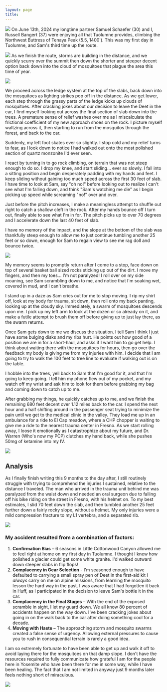 ```yaml
---
layout: page
title: 
---
```


![](/assets/pictures/IMG_20240615_211742.jpg)
On June 13th, 2024 my longtime partner Samuel Schaefer (30) and I, Russell Bangert (37) were enjoying all that Tuolumne provides, climbing the Northwest Buttress of Tenaya Peak (5.5, 1400'). This was my first day in Tuolumne, and Sam's third time up the route. 

![](/assets/pictures/IMG_20240613_212003.jpg)
As we finish the route, storms are building in the distance, and we quickly scurry over the summit then down the shorter and steeper decent option back down into the cloud of mosquitoes that plague the area this time of year. 

![](/assets/pictures/IMG_20240617_160923.jpg)

We proceed across the ledge system at the top of the slabs, back down into the mosquitoes as lighting strikes pop off in the distance. As we get lower, each step through the grassy parts of the ledge kicks up clouds of mosquitoes. After cracking jokes about our decision to leave the Deet in the car, I find myself looking out across the final section of slab down into the trees. A premature sense of relief washes over me as I miscalculate the frictional coefficient of my new approach shoes on the rock. I picture myself waltzing across it, then starting to run from the mosquitos through the forest, and back to the car. 

Suddenly, my left foot skates ever so slightly. I stop cold and my relief turns to fear, as I look down to notice I had walked out onto the most polished section of quartz monzonite I'd ever seen. 

I react by turning in to go rock climbing, on terrain that was not steep enough to do so. I drop my knee, and start sliding... ever so slowly. I fall into a sitting position and begin desperately padding with my hands and feet. I keep sliding without gaining too much speed across the first 30 feet of slab. I have time to look at Sam, say "oh no!" before looking out to realize I can't see what I'm falling down, and think "Sam's watching me die" as I begin picking up speed while screaming "no!" over and over. 

Just before the pitch increases, I make a meaningless attempt to shuffle out right to catch a shallow cleft in the rock. After my hands bounce off I turn out, finally able to see what I'm in for. The pitch picks up to over 70 degrees and I accelerate down the last 40 feet of slab.  

I have no memory of the impact, and the slope at the bottom of the slab was thankfully steep enough to allow me to just continue tumbling another 25 feet or so down, enough for Sam to regain view to see me rag doll and bounce twice. 

![](/assets/pictures/IMG_20240615_211736.jpg)

My memory seems to promptly return after I come to a stop, face down on top of several basket ball sized rocks sticking up out of the dirt. I move my fingers, and then my toes... I'm not paralyzed! I roll over on my side moaning, see Sam scrambling down to me, and notice that I'm soaking wet, covered in mud, and I can't breathe. 

I stand up in a daze as Sam cries out for me to stop moving. I rip my shirt off, look at my body for trauma, sit down, then roll onto my back panting, looking up at the cloudy sky. Immediately, a swarm of mosquitoes descends upon me. I pick up my left arm to look at the dozen or so already on it, and make a futile attempt to brush them off before giving up to just lay there, as the swarm returns. 

Once Sam gets down to me we discuss the situation. I tell Sam I think I just have some bulging disks and my ribs hurt. He points out how good of a position we are in for a short-haul, and asks if I want him to go get help. I think about waiting there with the mosquitoes for hours, then go over the feedback my body is giving me from my injuries with him. I decide that I am going to try to walk the 100 feet to tree line to evaluate if walking out is on the table. 

I hobble into the trees, yell back to Sam that I'm good for it, and that I'm going to keep going. I tell him my phone flew out of my pocket, and my watch off my wrist and ask him to look for them before grabbing my bag and coming down to catch up to me.

After grabbing my things, he quickly catches up to me, and we finish the remaining 680 feet decent over 1.12 miles back to the car. I spend the next hour and a half shifting around in the passenger seat trying to minimize the pain until we get to the medical clinic in the valley. They load me up in an ambulance for a ride to El Cap meadow, where a CHP chopper is waiting to give me a ride to the nearest trauma center in Fresno. As we start rolling away, I loose it emotionally as I catastrophize about my future, and Dr. Warren (Who's now my PCP) clutches my hand back, while she pushes 50mg of ketamine into my IV.

![](/assets/pictures/IMG_20240616_003254.jpg)

## Analysis
As I finally finish writing this 9 months to the day after, I still routinely struggle with trying to comprehend the injuries I sustained, relative to the distance I traveled. The man who arrived in the trauma unit behind me was paralyzed from the waist down and needed an oral surgeon due to falling off his bike riding on the street in Fresno, with his helmet on. To my best estimates, I slid 70 feet down the slab, and then tumbled another 25 feet further down a fairly rocky slope, without a helmet. My only injuries were a mild compression fracture to my L1 vertebra, and a separated rib.

![](/assets/pictures/orca-image-507862254.jpeg)

### My accident resulted from a combination of factors:
1. **Confirmation Bias** – 6 seasons in Little Cottonwood Canyon allowed me to feel right at home on my first day in Tuolumne. I thought I knew how polished a glacier could get some white granite. I'd walked outward down steeper slabs in flip flops!
2. **Complacency in Gear Selection** - I'm seasoned enough to have defaulted to carrying a small spray pen of Deet in the first-aid kit I *always* carry on me on alpine missions, from learning the mosquito lesson the hard way in the past. I was aware that I had forgotten it back in Huff, as I participated in the decision to leave Sam's bottle it in the car. 
3. **Complacency in the Final Stages** – With the end of the exposed scramble in sight, I let my guard down. We all know 80 percent of accidents happen on the way down. I've been cracking jokes about going in on the walk back to the car after doing something cool for a decade.  
4. **Moving with Haste** – The approaching storm and mosquito swarms created a false sense of urgency. Allowing external pressures to cause you to rush in consequential terrain is rarely a good idea. 

I am so extremely fortunate to have been able to get up and walk it off to avoid laying there for the mosquitoes on that damp slope. I don't have the resources required to fully communicate how grateful I am for the people here in Yosemite who have been there for me in some way, while I have been healing. The fact that I am not limited in anyway just 9 months later feels nothing short of miraculous. 


![](/assets/pictures/PXL_20240616_064723719.jpg)




